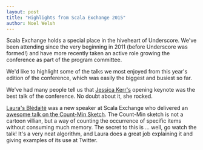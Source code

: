 ```yaml
---
layout: post
title: "Highlights from Scala Exchange 2015"
author: Noel Welsh
---
```


Scala Exchange holds a special place in the hiveheart of Underscore. We've been attending since the very beginning in 2011 (before Underscore was formed!) and have more recently taken an active role growing the conference as part of the program committee.

We'd like to highlight some of the talks we most enjoyed from this year's edition of the conference, which was easily the biggest and busiest so far.

We've had many people tell us that [Jessica Kerr's][jessitron] opening keynote was the best talk of the conference. No doubt about it, she rocked. <more here>

[Laura's Blėdaitė][lrb] was a new speaker at Scala Exchange who delivered an [awesome talk on the Count-Min Sketch][count-min]. The Count-Min sketch is not a cartoon villian, but a way of counting the occurrence of specific items without consuming much memory. The secret to this is ... well, go watch the talk! It's a very neat algorithm, and Laura does a great job explaining it and giving examples of its use at Twitter. 

<more here>

[sx]: http://scala.exchange
[jessitron]: https://twitter.com/jessitron
[lrb]: https://twitter.com/__lrb__
[count-min]: https://skillsmatter.com/skillscasts/6844-count-min-sketch-in-real-data-applications
